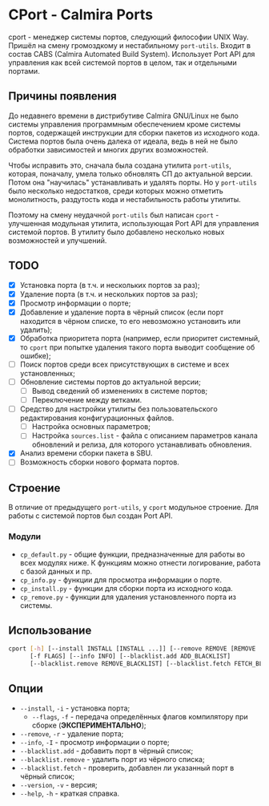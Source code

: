 # CPort - Calmira Ports

cport - менеджер системы портов, следующий философии UNIX Way. Пришёл на смену громоздкому и нестабильному `port-utils`. Входит в состав CABS (Calmira Automated Build System). Использует Port API для управления как всей системой портов в целом, так и отдельными портами.

## Причины появления

До недавнего времени в дистрибутиве Calmira GNU/Linux не было системы управления программным обеспечением кроме системы портов, содержащей инструкции для сборки пакетов из исходного кода. Система портов была очень далека от идеала, ведь в ней не было обработки зависимостей и многих других возможностей.

Чтобы исправить это, сначала была создана утилита `port-utils`, которая, поначалу, умела только обновлять СП до актуальной версии. Потом она "научилась" устанавливать и удалять порты. Но у `port-utils` было несколько недостатков, среди которых можно отметить монолитность, раздутость кода и нестабильность работы утилиты.

Поэтому на смену неудачной `port-utils` был написан `cport` - улучшенная модульная утилита, использующая Port API для управления системой портов. В утилиту было добавлено несколько новых возможностей и улучшений.

## TODO

- [X] Установка порта (в т.ч. и нескольких портов за раз);
- [X] Удаление порта (в т.ч. и нескольких портов за раз);
- [X] Просмотр информации о порте;
- [X] Добавление и удаление порта в чёрный список (если порт находится в чёрном списке, то его невозможно установить или удалить);
- [X] Обработка приоритета порта (например, если приоритет системный, то `cport` при попытке удаления такого порта выводит сообщение об ошибке);
- [ ] Поиск портов среди всех присутствующих в системе и всех установленных;
- [ ] Обновление системы портов до актуальной версии;
    - [ ] Вывод сведений об изменениях в системе портов;
    - [ ] Переключение между ветками.
- [ ] Средство для настройки утилиты без пользовательского редактирования конфигурационных файлов.
    - [ ] Настройка основных параметров;
    - [ ] Настройка `sources.list` - файла с описанием параметров канала обновлений и релиза, для которого устанавливать обновления.
- [X] Анализ времени сборки пакета в SBU.
- [ ] Возможность сборки нового формата портов.

## Строение

В отличие от предыдущего `port-utils`, у `cport` модульное строение. Для работы с системой портов был создан Port API.

### Модули

- `cp_default.py` - общие функции, предназначенные для работы во всех модулях ниже. К функциям можно отнести логирование, работа с базой данных и пр.
- `cp_info.py` - функции для просмотра информации о порте.
- `cp_install.py` - функции для сборки порта из исходного кода.
- `cp_remove.py` - функции для удаления установленного порта из системы.

## Использование

```bash
cport [-h] [--install INSTALL [INSTALL ...]] [--remove REMOVE [REMOVE ...]]
      [-f FLAGS] [--info INFO] [--blacklist.add ADD_BLACKLIST]
      [--blacklist.remove REMOVE_BLACKLIST] [--blacklist.fetch FETCH_BLACKLIST] [-v]
```

## Опции

- `--install`, `-i` - установка порта;
    - `--flags`, `-f` - передача определённых флагов компилятору при сборке (**ЭКСПЕРИМЕНТАЛЬНО**);
- `--remove`, `-r` - удаление порта;
- `--info`, `-I` - просмотр информации о порте;
- `--blacklist.add` - добавить порт в чёрный список;
- `--blacklist.remove` - удалить порт из чёрного списка;
- `--blacklist.fetch` - проверить, добавлен ли указанный порт в чёрный список;
- `--version`, `-v` - версия;
- `--help`, `-h` - краткая справка.